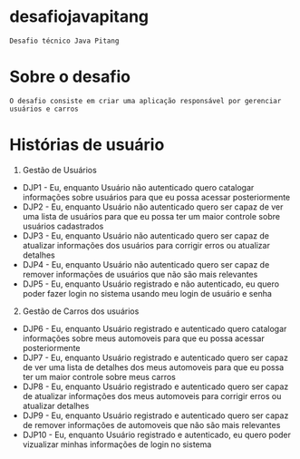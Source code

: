 # desafiojavapitang

	Desafio técnico Java Pitang

# Sobre o desafio

	O desafio consiste em criar uma aplicação responsável por gerenciar usuários e carros

# Histórias de usuário

1. Gestão de Usuários

  * DJP1 - Eu, enquanto Usuário não autenticado quero catalogar informações sobre usuários para que eu possa acessar posteriormente
  * DJP2 - Eu, enquanto Usuário não autenticado quero ser capaz de ver uma lista de usuários para que eu possa ter um maior controle sobre usuários cadastrados
  * DJP3 - Eu, enquanto Usuário não autenticado quero ser capaz de atualizar informações dos usuários para corrigir erros ou atualizar detalhes 
  * DJP4 - Eu, enquanto Usuário não autenticado quero ser capaz de remover informações de usuários que não são mais relevantes
  * DJP5 - Eu, enquanto Usuário registrado e não autenticado, eu quero poder fazer login no sistema usando meu login de usuário e senha
     
2. Gestão de Carros dos usuários
  
  * DJP6 - Eu, enquanto Usuário registrado e autenticado quero catalogar informações sobre meus automoveis para que eu possa acessar posteriormente
  * DJP7 - Eu, enquanto Usuário registrado e autenticado quero ser capaz de ver uma lista de detalhes dos meus automoveis para que eu possa ter um maior controle sobre meus carros
  * DJP8 - Eu, enquanto Usuário registrado e autenticado quero ser capaz de atualizar informações dos meus automoveis para corrigir erros ou atualizar detalhes
  * DJP9 - Eu, enquanto Usuário registrado e autenticado quero ser capaz de remover informações de automoveis que não são mais relevantes
  * DJP10 - Eu, enquanto Usuário registrado e autenticado, eu quero poder vizualizar minhas informações de login no sistema 
